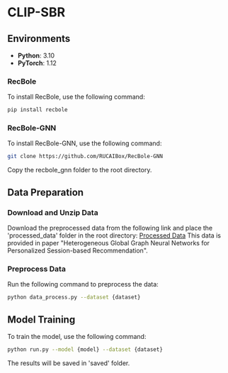 # CLIP-SBR

## Environments

- **Python**: 3.10
- **PyTorch**: 1.12

### RecBole
To install RecBole, use the following command:
```bash
pip install recbole
```
### RecBole-GNN
To install RecBole-GNN, use the following command:
```bash
git clone https://github.com/RUCAIBox/RecBole-GNN
```
Copy the recbole_gnn folder to the root directory.

## Data Preparation
### Download and Unzip Data
Download the preprocessed data from the following link and place the 'processed_data' folder in the root directory:
[Processed Data](https://drive.google.com/file/d/1edcrT_ExguRKZW3-YxPgOCtl4rTDrk_1/view)
This data is provided in paper "Heterogeneous Global Graph Neural Networks for Personalized Session-based Recommendation".

### Preprocess Data
Run the following command to preprocess the data:
```bash
python data_process.py --dataset {dataset}
```

## Model Training
To train the model, use the following command:
```bash
python run.py --model {model} --dataset {dataset}
```
The results will be saved in 'saved' folder.

